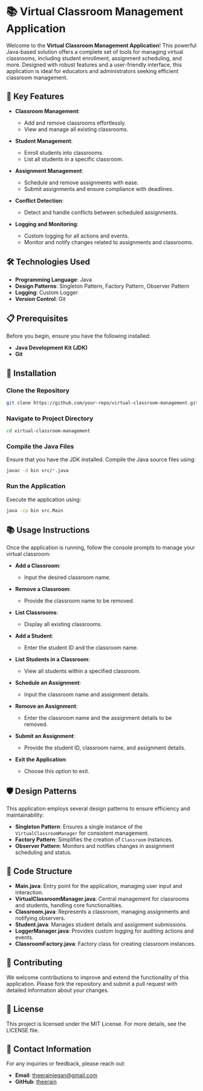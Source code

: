 


# **📚 Virtual Classroom Management Application**

Welcome to the **Virtual Classroom Management Application**! This powerful Java-based solution offers a complete set of tools for managing virtual classrooms, including student enrollment, assignment scheduling, and more. Designed with robust features and a user-friendly interface, this application is ideal for educators and administrators seeking efficient classroom management.

## **🎯 Key Features**

- **Classroom Management**:
  - Add and remove classrooms effortlessly.
  - View and manage all existing classrooms.

- **Student Management**:
  - Enroll students into classrooms.
  - List all students in a specific classroom.

- **Assignment Management**:
  - Schedule and remove assignments with ease.
  - Submit assignments and ensure compliance with deadlines.

- **Conflict Detection**:
  - Detect and handle conflicts between scheduled assignments.

- **Logging and Monitoring**:
  - Custom logging for all actions and events.
  - Monitor and notify changes related to assignments and classrooms.

## **🛠️ Technologies Used**

- **Programming Language**: Java
- **Design Patterns**: Singleton Pattern, Factory Pattern, Observer Pattern
- **Logging**: Custom Logger
- **Version Control**: Git

## **📋 Prerequisites**

Before you begin, ensure you have the following installed:

- **Java Development Kit (JDK)**
- **Git**

## **🚀 Installation**

### **Clone the Repository**

```bash
git clone https://github.com/your-repo/virtual-classroom-management.git
```

### **Navigate to Project Directory**

```bash
cd virtual-classroom-management
```

### **Compile the Java Files**

Ensure that you have the JDK installed. Compile the Java source files using:

```bash
javac -d bin src/*.java
```

### **Run the Application**

Execute the application using:

```bash
java -cp bin src.Main
```

## **📚 Usage Instructions**

Once the application is running, follow the console prompts to manage your virtual classroom:

- **Add a Classroom**: 
  - Input the desired classroom name.

- **Remove a Classroom**:
  - Provide the classroom name to be removed.

- **List Classrooms**:
  - Display all existing classrooms.

- **Add a Student**:
  - Enter the student ID and the classroom name.

- **List Students in a Classroom**:
  - View all students within a specified classroom.

- **Schedule an Assignment**:
  - Input the classroom name and assignment details.

- **Remove an Assignment**:
  - Enter the classroom name and the assignment details to be removed.

- **Submit an Assignment**:
  - Provide the student ID, classroom name, and assignment details.

- **Exit the Application**:
  - Choose this option to exit.

## **🛡️ Design Patterns**

This application employs several design patterns to ensure efficiency and maintainability:

- **Singleton Pattern**: Ensures a single instance of the `VirtualClassroomManager` for consistent management.
- **Factory Pattern**: Simplifies the creation of `Classroom` instances.
- **Observer Pattern**: Monitors and notifies changes in assignment scheduling and status.

## **📜 Code Structure**

- **Main.java**: Entry point for the application, managing user input and interaction.
- **VirtualClassroomManager.java**: Central management for classrooms and students, handling core functionalities.
- **Classroom.java**: Represents a classroom, managing assignments and notifying observers.
- **Student.java**: Manages student details and assignment submissions.
- **LoggerManager.java**: Provides custom logging for auditing actions and events.
- **ClassroomFactory.java**: Factory class for creating classroom instances.

## **🤝 Contributing**

We welcome contributions to improve and extend the functionality of this application. Please fork the repository and submit a pull request with detailed information about your changes.

## **📜 License**

This project is licensed under the MIT License. For more details, see the LICENSE file.

## **📧 Contact Information**

For any inquiries or feedback, please reach out:

- **Email**: theerajnjegan@gmail.com
- **GitHub**: [theerajn](https://github.com/theerajn)


